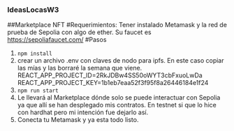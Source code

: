 ### IdeasLocasW3
##Marketplace NFT
#Requerimientos:
Tener instalado Metamask y la red de prueba de Sepolia con algo de ether. Su faucet es https://sepoliafaucet.com/
#Pasos
1. `npm install`
2. crear un archivo .env con claves de nodo para ipfs. En este caso copiar las mías y las borraré la semana que viene.
REACT_APP_PROJECT_ID=2RkJDBw4SS50oWYT3cbFxuoLwDa
REACT_APP_PROJECT_KEY=1b1eb7eaa52f3f95f8a26446184e1f24
3. `npm run start`
4. Le llevará al Marketplace dónde solo se puede interactuar con Sepolia ya que allí se han desplegado mis contratos. En testnet si que lo hice con hardhat pero mi intención fue dejarlo así.
5. Conecta tu Metamask y ya esta todo listo.
